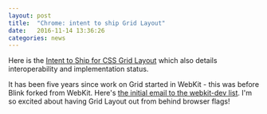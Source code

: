```yaml
---
layout: post
title:  "Chrome: intent to ship Grid Layout"
date:   2016-11-14 13:36:26
categories: news
---
```


Here is the [Intent to Ship for CSS Grid Layout](https://groups.google.com/a/chromium.org/forum/#!topic/blink-dev/hBx1ffTS9CQ) which also details interoperability and implementation status.

It has been five years since work on Grid started in WebKit - this was before Blink forked from WebKit. Here's [the initial email to the webkit-dev list](https://lists.webkit.org/pipermail/webkit-dev/2011-November/018570.html). I'm so excited about having Grid Layout out from behind browser flags!
